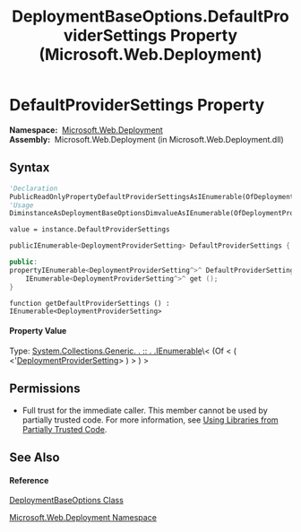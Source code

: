 ﻿---
title: DeploymentBaseOptions.DefaultProviderSettings Property  (Microsoft.Web.Deployment)
TOCTitle: DefaultProviderSettings Property
ms:assetid: P:Microsoft.Web.Deployment.DeploymentBaseOptions.DefaultProviderSettings
ms:mtpsurl: https://msdn.microsoft.com/en-us/library/microsoft.web.deployment.deploymentbaseoptions.defaultprovidersettings(v=VS.90)
ms:contentKeyID: 20579889
ms.date: 05/02/2012
mtps_version: v=VS.90
f1_keywords:
- Microsoft.Web.Deployment.DeploymentBaseOptions.DefaultProviderSettings
- Microsoft.Web.Deployment.DeploymentBaseOptions.get_DefaultProviderSettings
dev_langs:
- CSharp
- JScript
- VB
- c++
api_location:
- Microsoft.Web.Deployment.dll
api_name:
- Microsoft.Web.Deployment.DeploymentBaseOptions.DefaultProviderSettings
- Microsoft.Web.Deployment.DeploymentBaseOptions.get_DefaultProviderSettings
api_type:
- Managed
topic_type:
- apiref
- kbSyntax
product_family_name: VS
ROBOTS: INDEX,FOLLOW
---

# DefaultProviderSettings Property

**Namespace:**  [Microsoft.Web.Deployment](microsoft-web-deployment-namespace.md)  
**Assembly:**  Microsoft.Web.Deployment (in Microsoft.Web.Deployment.dll)

## Syntax

``` vb
'Declaration
PublicReadOnlyPropertyDefaultProviderSettingsAsIEnumerable(OfDeploymentProviderSetting)
'Usage
DiminstanceAsDeploymentBaseOptionsDimvalueAsIEnumerable(OfDeploymentProviderSetting)

value = instance.DefaultProviderSettings
```

``` csharp
publicIEnumerable<DeploymentProviderSetting> DefaultProviderSettings { get; }
```

``` c++
public:
propertyIEnumerable<DeploymentProviderSetting^>^ DefaultProviderSettings {
    IEnumerable<DeploymentProviderSetting^>^ get ();
}
```

``` jscript
function getDefaultProviderSettings () : IEnumerable<DeploymentProviderSetting>
```

#### Property Value

Type: [System.Collections.Generic. . :: . .IEnumerable](https://msdn.microsoft.com/en-us/library/9eekhta0\(v=vs.90\))\< (Of \< ( \<'[DeploymentProviderSetting](deploymentprovidersetting-class-microsoft-web-deployment.md)\> ) \> ) \>  

## Permissions

  - Full trust for the immediate caller. This member cannot be used by partially trusted code. For more information, see [Using Libraries from Partially Trusted Code](https://msdn.microsoft.com/en-us/library/8skskf63\(v=vs.90\)).

## See Also

#### Reference

[DeploymentBaseOptions Class](deploymentbaseoptions-class-microsoft-web-deployment.md)

[Microsoft.Web.Deployment Namespace](microsoft-web-deployment-namespace.md)

